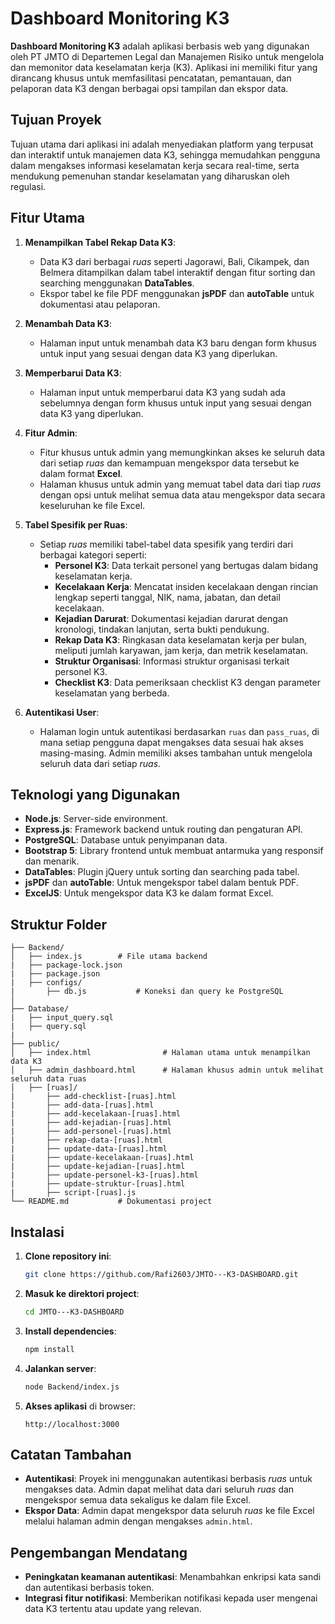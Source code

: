 
# Dashboard Monitoring K3

**Dashboard Monitoring K3** adalah aplikasi berbasis web yang digunakan oleh PT JMTO di Departemen Legal dan Manajemen Risiko untuk mengelola dan memonitor data keselamatan kerja (K3). Aplikasi ini memiliki fitur yang dirancang khusus untuk memfasilitasi pencatatan, pemantauan, dan pelaporan data K3 dengan berbagai opsi tampilan dan ekspor data.

## Tujuan Proyek
Tujuan utama dari aplikasi ini adalah menyediakan platform yang terpusat dan interaktif untuk manajemen data K3, sehingga memudahkan pengguna dalam mengakses informasi keselamatan kerja secara real-time, serta mendukung pemenuhan standar keselamatan yang diharuskan oleh regulasi.

## Fitur Utama

1. **Menampilkan Tabel Rekap Data K3**: 
   - Data K3 dari berbagai *ruas* seperti Jagorawi, Bali, Cikampek, dan Belmera ditampilkan dalam tabel interaktif dengan fitur sorting dan searching menggunakan **DataTables**.
   - Ekspor tabel ke file PDF menggunakan **jsPDF** dan **autoTable** untuk dokumentasi atau pelaporan.

2. **Menambah Data K3**:
   - Halaman input untuk menambah data K3 baru dengan form khusus untuk input yang sesuai dengan data K3 yang diperlukan.

3. **Memperbarui Data K3**:
   - Halaman input untuk memperbarui data K3 yang sudah ada sebelumnya dengan form khusus untuk input yang sesuai dengan data K3 yang diperlukan.

4. **Fitur Admin**:
   - Fitur khusus untuk admin yang memungkinkan akses ke seluruh data dari setiap *ruas* dan kemampuan mengekspor data tersebut ke dalam format **Excel**.
   - Halaman khusus untuk admin yang memuat tabel data dari tiap *ruas* dengan opsi untuk melihat semua data atau mengekspor data secara keseluruhan ke file Excel.

5. **Tabel Spesifik per Ruas**:
   - Setiap *ruas* memiliki tabel-tabel data spesifik yang terdiri dari berbagai kategori seperti:
     - **Personel K3**: Data terkait personel yang bertugas dalam bidang keselamatan kerja.
     - **Kecelakaan Kerja**: Mencatat insiden kecelakaan dengan rincian lengkap seperti tanggal, NIK, nama, jabatan, dan detail kecelakaan.
     - **Kejadian Darurat**: Dokumentasi kejadian darurat dengan kronologi, tindakan lanjutan, serta bukti pendukung.
     - **Rekap Data K3**: Ringkasan data keselamatan kerja per bulan, meliputi jumlah karyawan, jam kerja, dan metrik keselamatan.
     - **Struktur Organisasi**: Informasi struktur organisasi terkait personel K3.
     - **Checklist K3**: Data pemeriksaan checklist K3 dengan parameter keselamatan yang berbeda.

6. **Autentikasi User**:
   - Halaman login untuk autentikasi berdasarkan `ruas` dan `pass_ruas`, di mana setiap pengguna dapat mengakses data sesuai hak akses masing-masing. Admin memiliki akses tambahan untuk mengelola seluruh data dari setiap *ruas*.

## Teknologi yang Digunakan

- **Node.js**: Server-side environment.
- **Express.js**: Framework backend untuk routing dan pengaturan API.
- **PostgreSQL**: Database untuk penyimpanan data.
- **Bootstrap 5**: Library frontend untuk membuat antarmuka yang responsif dan menarik.
- **DataTables**: Plugin jQuery untuk sorting dan searching pada tabel.
- **jsPDF** dan **autoTable**: Untuk mengekspor tabel dalam bentuk PDF.
- **ExcelJS**: Untuk mengekspor data K3 ke dalam format Excel.

## Struktur Folder

```plaintext
├── Backend/
│   ├── index.js        # File utama backend
|   ├── package-lock.json
|   ├── package.json
|   ├── configs/
|       ├── db.js           # Koneksi dan query ke PostgreSQL
│   
├── Database/
|   ├── input_query.sql
|   ├── query.sql
|
├── public/
│   ├── index.html                # Halaman utama untuk menampilkan data K3
│   ├── admin_dashboard.html      # Halaman khusus admin untuk melihat seluruh data ruas
│   ├── [ruas]/
|       ├── add-checklist-[ruas].html
|       ├── add-data-[ruas].html
|       ├── add-kecelakaan-[ruas].html
|       ├── add-kejadian-[ruas].html
|       ├── add-personel-[ruas].html
|       ├── rekap-data-[ruas].html
|       ├── update-data-[ruas].html
|       ├── update-kecelakaan-[ruas].html
|       ├── update-kejadian-[ruas].html
|       ├── update-personel-k3-[ruas].html
|       ├── update-struktur-[ruas].html
|       ├── script-[ruas].js
└── README.md           # Dokumentasi project
```

## Instalasi

1. **Clone repository ini**: 
   ```bash
   git clone https://github.com/Rafi2603/JMTO---K3-DASHBOARD.git
   ```

2. **Masuk ke direktori project**:
   ```bash
   cd JMTO---K3-DASHBOARD
   ```

3. **Install dependencies**:
   ```bash
   npm install
   ```

4. **Jalankan server**:
   ```bash
   node Backend/index.js
   ```

5. **Akses aplikasi** di browser:
   ```
   http://localhost:3000
   ```

## Catatan Tambahan
- **Autentikasi**: Proyek ini menggunakan autentikasi berbasis *ruas* untuk mengakses data. Admin dapat melihat data dari seluruh *ruas* dan mengekspor semua data sekaligus ke dalam file Excel.
- **Ekspor Data**: Admin dapat mengekspor data seluruh *ruas* ke file Excel melalui halaman admin dengan mengakses `admin.html`.

## Pengembangan Mendatang
- **Peningkatan keamanan autentikasi**: Menambahkan enkripsi kata sandi dan autentikasi berbasis token.
- **Integrasi fitur notifikasi**: Memberikan notifikasi kepada user mengenai data K3 tertentu atau update yang relevan.
